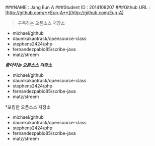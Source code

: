 ###NAME : Jang Eun A
###Student ID : 2014108207
###Github URL : [http://github.com/**Eun-A**](http://github.com/Eun-A)

>구독하는 오픈소스 저장소

* michael/github 
* daumkakaotrack/opensource-class 
* stephens2424/php 
* fernandezpablo85/scribe-java 
* matz/streem 

_**좋아하는 오픈소스 저장소**_

* michael/github 
* daumkakaotrack/opensource-class 
* stephens2424/php 
* fernandezpablo85/scribe-java 
* matz/streem 


*포킹한 오픈소스 저장소

 * michael/github 
 * daumkakaotrack/opensource-class 
 * stephens2424/php 
 * fernandezpablo85/scribe-java 
 * matz/streem 
